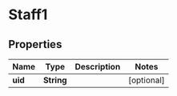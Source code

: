 

# Staff1


## Properties

Name | Type | Description | Notes
------------ | ------------- | ------------- | -------------
**uid** | **String** |  |  [optional]



